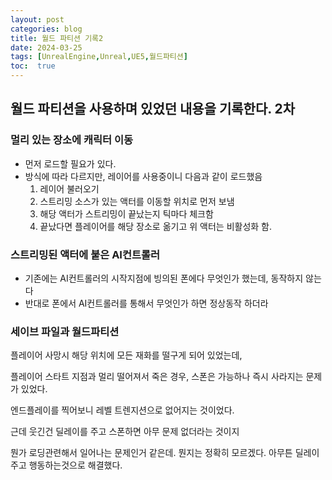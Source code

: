 ```yaml
---
layout: post
categories: blog
title: 월드 파티션 기록2
date: 2024-03-25
tags: [UnrealEngine,Unreal,UE5,월드파티션]
toc:  true
---
```


## 월드 파티션을 사용하며 있었던 내용을 기록한다. 2차

### 멀리 있는 장소에 캐릭터 이동
- 먼저 로드할 필요가 있다.
- 방식에 따라 다르지만, 레이어를 사용중이니 다음과 같이 로드했음
  1. 레이어 불러오기
  2. 스트리밍 소스가 있는 액터를 이동할 위치로 먼저 보냄
  3. 해당 액터가 스트리밍이 끝났는지 틱마다 체크함
  4. 끝났다면 플레이어를 해당 장소로 옮기고 위 액터는 비활성화 함.


### 스트리밍된 액터에 붙은 AI컨트롤러
 - 기존에는 AI컨트롤러의 시작지점에 빙의된 폰에다 무엇인가 했는데, 동작하지 않는다
 - 반대로 폰에서 AI컨트롤러를 통해서 무엇인가 하면 정상동작 하더라

### 세이브 파일과 월드파티션
플레이어 사망시 해당 위치에 모든 재화를 떨구게 되어 있었는데, 

플레이어 스타트 지점과 멀리 떨어져서 죽은 경우, 스폰은 가능하나 즉시 사라지는 문제가 있었다.

엔드플레이를 찍어보니 레벨 트렌지션으로 없어지는 것이었다.

근데 웃긴건 딜레이를 주고 스폰하면 아무 문제 없더라는 것이지

뭔가 로딩관련해서 일어나는 문제인거 같은데. 뭔지는 정확히 모르겠다. 아무튼 딜레이 주고 행동하는것으로 해결했다.

